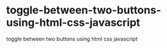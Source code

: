 # toggle-between-two-buttons-using-html-css-javascript
toggle between two buttons using html css javascript

